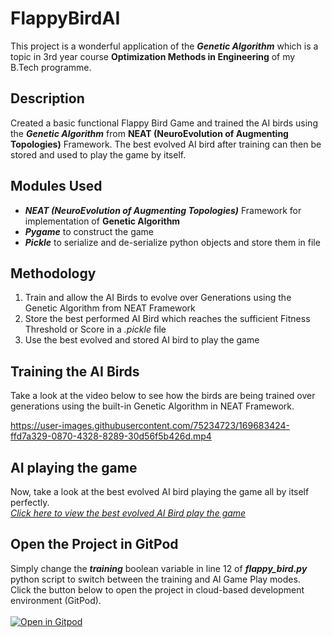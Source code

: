 # FlappyBirdAI
This project is a wonderful application of the ***Genetic Algorithm*** which is a topic in 3rd year course **Optimization Methods in Engineering** of my B.Tech programme.
<br/>

## Description
Created a basic functional Flappy Bird Game and trained the AI birds using the ***Genetic Algorithm*** from **NEAT (NeuroEvolution of Augmenting Topologies)** Framework.
The best evolved AI bird after training can then be stored and used to play the game by itself.
<br/>

## Modules Used
* ***NEAT (NeuroEvolution of Augmenting Topologies)*** Framework for implementation of **Genetic Algorithm**
* ***Pygame*** to construct the game
* ***Pickle*** to serialize and de-serialize python objects and store them in file

## Methodology
1. Train and allow the AI Birds to evolve over Generations using the Genetic Algorithm from NEAT Framework
2. Store the best performed AI Bird which reaches the sufficient Fitness Threshold or Score in a *.pickle* file
3. Use the best evolved and stored AI bird to play the game

## Training the AI Birds
Take a look at the video below to see how the birds are being trained over generations using the built-in Genetic Algorithm in NEAT Framework.<br/>

https://user-images.githubusercontent.com/75234723/169683424-ffd7a329-0870-4328-8289-30d56f5b426d.mp4
<br/>


## AI playing the game
Now, take a look at the best evolved AI bird playing the game all by itself perfectly.<br/>
[*Click here to view the best evolved AI Bird play the game*](https://www.youtube.com/watch?v=NecLPV8-MXU&list=PL2-kFUJJfnYCEXIVPzlZN53putIU-oVP2&index=2)
<br/>

## Open the Project in GitPod
Simply change the  ***training***  boolean variable in line 12 of  ***flappy_bird.py***  python script to switch between the training and AI Game Play modes.<br/>
Click the button below to open the project in cloud-based development environment (GitPod).<br/><br/>
[![Open in Gitpod](https://gitpod.io/button/open-in-gitpod.svg)](https://gitpod.io/#https://github.com/SaiPrakashGit/FlappyBirdAI/blob/main/flappy_bird.py)
